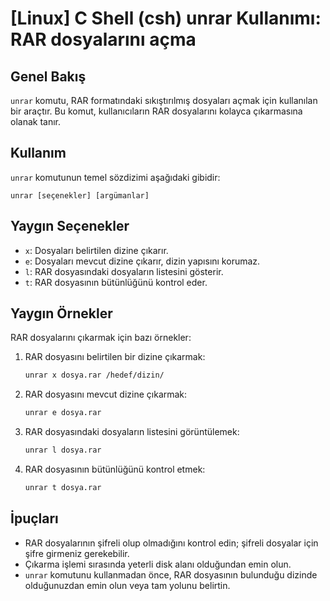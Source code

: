 # [Linux] C Shell (csh) unrar Kullanımı: RAR dosyalarını açma

## Genel Bakış
`unrar` komutu, RAR formatındaki sıkıştırılmış dosyaları açmak için kullanılan bir araçtır. Bu komut, kullanıcıların RAR dosyalarını kolayca çıkarmasına olanak tanır.

## Kullanım
`unrar` komutunun temel sözdizimi aşağıdaki gibidir:

```
unrar [seçenekler] [argümanlar]
```

## Yaygın Seçenekler
- `x`: Dosyaları belirtilen dizine çıkarır.
- `e`: Dosyaları mevcut dizine çıkarır, dizin yapısını korumaz.
- `l`: RAR dosyasındaki dosyaların listesini gösterir.
- `t`: RAR dosyasının bütünlüğünü kontrol eder.

## Yaygın Örnekler
RAR dosyalarını çıkarmak için bazı örnekler:

1. RAR dosyasını belirtilen bir dizine çıkarmak:
   ```bash
   unrar x dosya.rar /hedef/dizin/
   ```

2. RAR dosyasını mevcut dizine çıkarmak:
   ```bash
   unrar e dosya.rar
   ```

3. RAR dosyasındaki dosyaların listesini görüntülemek:
   ```bash
   unrar l dosya.rar
   ```

4. RAR dosyasının bütünlüğünü kontrol etmek:
   ```bash
   unrar t dosya.rar
   ```

## İpuçları
- RAR dosyalarının şifreli olup olmadığını kontrol edin; şifreli dosyalar için şifre girmeniz gerekebilir.
- Çıkarma işlemi sırasında yeterli disk alanı olduğundan emin olun.
- `unrar` komutunu kullanmadan önce, RAR dosyasının bulunduğu dizinde olduğunuzdan emin olun veya tam yolunu belirtin.